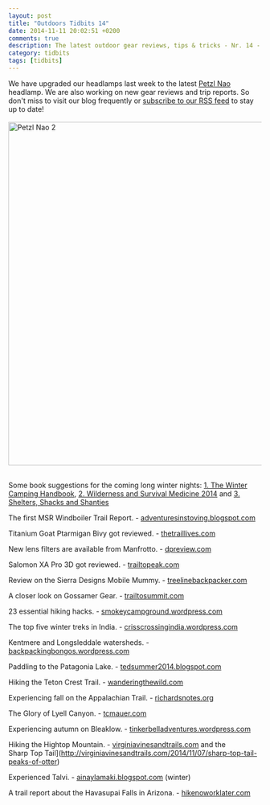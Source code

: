 ```yaml
---
layout: post
title: "Outdoors Tidbits 14"
date: 2014-11-11 20:02:51 +0200
comments: true
description: The latest outdoor gear reviews, tips & tricks - Nr. 14 - #outdoorstidbits
category: tidbits
tags: [tidbits]
---
```

We have upgraded our headlamps last week to the latest [Petzl Nao](http://bit.ly/1ztgxkb) headlamp. We are also working on new gear reviews and trip reports. So don't miss to visit our blog frequently or <a href="http://hikeventures.com/atom.xml">subscribe to our RSS feed</a> to stay up to date!<br><br>
<a href="https://www.flickr.com/photos/90204224@N07/15581097668"><img src="https://c1.staticflickr.com/9/8270/15581097668_e4633233a6_b.jpg" width="1024" height="683" alt="Petzl Nao 2"></a><!--more--><br><br>

Some book suggestions for the coming long winter nights: [1. The Winter Camping Handbook](http://amzn.to/10VL2Q5), [2. Wilderness and Survival Medicine 2014](http://amzn.to/1zhA1o7) and [3. Shelters, Shacks and Shanties](http://amzn.to/1xuOnSK)

The first MSR Windboiler Trail Report. - [adventuresinstoving.blogspot.com](http://adventuresinstoving.blogspot.com/2014/11/the-msr-windboiler-trail-report-1.html)

Titanium Goat Ptarmigan Bivy got reviewed. - [thetraillives.com](http://thetraillives.com/2014/11/07/gear-review-titanium-goat-ptarmigan-bivy)

New lens filters are available from Manfrotto. - [dpreview.com](http://www.dpreview.com/articles/4317887124/manfrotto-introduces-new-lens-filter-lineup)

Salomon XA Pro 3D got reviewed. - [trailtopeak.com](http://trailtopeak.com/2014/11/05/gear-review-salomon-xa-pro-3d-mileage-update-wear-report)

Review on the Sierra Designs Mobile Mummy. - [treelinebackpacker.com](http://treelinebackpacker.com/2014/11/09/sierra-designs-mobile-mummy-review)

A closer look on Gossamer Gear. - [trailtosummit.com](http://trailtosummit.com/a-closer-look-gossamer-gear/)

23 essential hiking hacks. - [smokeycampground.wordpress.com](http://smokeycampground.wordpress.com/2014/11/07/23-simple-and-essential-hiking-hacks)

The top five winter treks in India. - [crisscrossingindia.wordpress.com](http://crisscrossingindia.wordpress.com/2014/11/09/top-5-winter-treks-in-india)

Kentmere and Longsleddale watersheds. - [backpackingbongos.wordpress.com](http://backpackingbongos.wordpress.com/2014/11/09/backpacking-the-kentmere-and-longsleddale-watersheds/)

Paddling to the Patagonia Lake. - [tedsummer2014.blogspot.com](http://tedsummer2014.blogspot.com/2014/10/paddling-patagonia-lake.html)

Hiking the Teton Crest Trail. - [wanderingthewild.com](http://wanderingthewild.com/2014/11/08/teton-crest-trail-day-1)

Experiencing fall on the Appalachian Trail. - [richardsnotes.org](http://richardsnotes.org/2014/11/08/fall-on-the-appalachian-trail)

The Glory of Lyell Canyon. - [tcmauer.com](http://tcmauer.com/2014/08/09/the-glory-of-lyell-canyon)

Experiencing autumn on Bleaklow. - [tinkerbelladventures.wordpress.com](http://tinkerbelladventures.wordpress.com/2014/11/07/autumn-on-bleaklow)

Hiking the Hightop Mountain. - [virginiavinesandtrails.com](http://virginiavinesandtrails.com/2014/11/07/hightop-mountain-hike) and the Sharp Top Tail](http://virginiavinesandtrails.com/2014/11/07/sharp-top-tail-peaks-of-otter)

Experienced Talvi. - [ainaylamaki.blogspot.com](http://ainaylamaki.blogspot.com/2014/11/talvi.html) (winter)

A trail report about the Havasupai Falls in Arizona. - [hikenoworklater.com](http://hikenoworklater.com/2014/11/08/trail-report-havasupai-falls-arizona)

